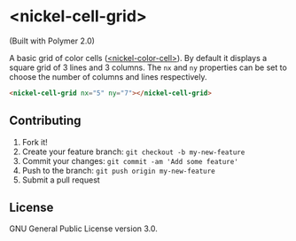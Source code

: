 # \<nickel-cell-grid\>
(Built with Polymer 2.0)

A basic grid of color cells ([\<nickel-color-cell\>](https://github.com/NicolasRichel/nickel-color-cell)).
By default it displays a square grid of 3 lines and 3 columns.
The `nx` and  `ny` properties can be set to choose the number of columns and lines
respectively.

<!--
```
<custom-element-demo>
  <template>
    <script src="../webcomponentsjs/webcomponents-lite.js"></script>
    <link rel="import" href="nickel-cell-grid.html"/>
    <next-code-block></next-code-block>
  </template>
</custom-element-demo>
```
-->
```html
<nickel-cell-grid nx="5" ny="7"></nickel-cell-grid>
```

## Contributing

1. Fork it!
2. Create your feature branch: `git checkout -b my-new-feature`
3. Commit your changes: `git commit -am 'Add some feature'`
4. Push to the branch: `git push origin my-new-feature`
5. Submit a pull request

## License

GNU General Public License version 3.0.
